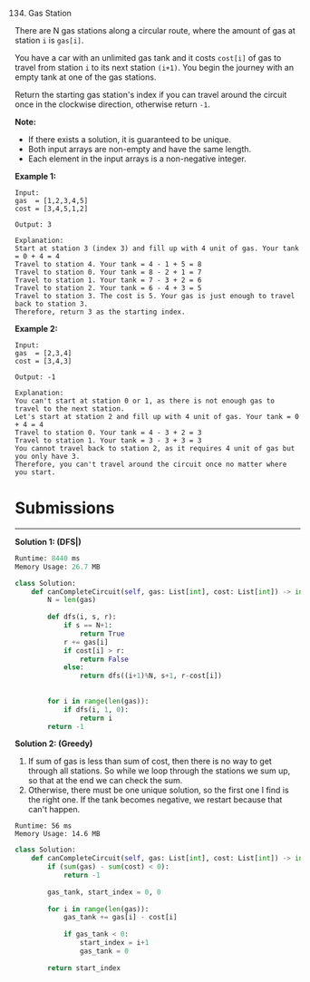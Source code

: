 134. Gas Station

There are N gas stations along a circular route, where the amount of gas at station `i` is `gas[i]`.

You have a car with an unlimited gas tank and it costs `cost[i]` of gas to travel from station `i` to its next station `(i+1)`. You begin the journey with an empty tank at one of the gas stations.

Return the starting gas station's index if you can travel around the circuit once in the clockwise direction, otherwise return `-1`.

**Note:**

* If there exists a solution, it is guaranteed to be unique.
* Both input arrays are non-empty and have the same length.
* Each element in the input arrays is a non-negative integer.

**Example 1:**
```
Input: 
gas  = [1,2,3,4,5]
cost = [3,4,5,1,2]

Output: 3

Explanation:
Start at station 3 (index 3) and fill up with 4 unit of gas. Your tank = 0 + 4 = 4
Travel to station 4. Your tank = 4 - 1 + 5 = 8
Travel to station 0. Your tank = 8 - 2 + 1 = 7
Travel to station 1. Your tank = 7 - 3 + 2 = 6
Travel to station 2. Your tank = 6 - 4 + 3 = 5
Travel to station 3. The cost is 5. Your gas is just enough to travel back to station 3.
Therefore, return 3 as the starting index.
```

**Example 2:**
```
Input: 
gas  = [2,3,4]
cost = [3,4,3]

Output: -1

Explanation:
You can't start at station 0 or 1, as there is not enough gas to travel to the next station.
Let's start at station 2 and fill up with 4 unit of gas. Your tank = 0 + 4 = 4
Travel to station 0. Your tank = 4 - 3 + 2 = 3
Travel to station 1. Your tank = 3 - 3 + 3 = 3
You cannot travel back to station 2, as it requires 4 unit of gas but you only have 3.
Therefore, you can't travel around the circuit once no matter where you start.
```

# Submissions
---
**Solution 1: (DFS|)**
```python
Runtime: 8440 ms
Memory Usage: 26.7 MB
```
```python
class Solution:
    def canCompleteCircuit(self, gas: List[int], cost: List[int]) -> int:
        N = len(gas)
        
        def dfs(i, s, r):
            if s == N+1:
                return True
            r += gas[i]
            if cost[i] > r:
                return False
            else:
                return dfs((i+1)%N, s+1, r-cost[i])
            
        
        for i in range(len(gas)):
            if dfs(i, 1, 0):
                return i
        return -1
```

**Solution 2: (Greedy)**

1. If sum of gas is less than sum of cost, then there is no way to get through all stations. So while we loop through the stations we sum up, so that at the end we can check the sum.
1. Otherwise, there must be one unique solution, so the first one I find is the right one. If the tank becomes negative, we restart because that can't happen.

```
Runtime: 56 ms
Memory Usage: 14.6 MB
```
```python
class Solution:
    def canCompleteCircuit(self, gas: List[int], cost: List[int]) -> int:
        if (sum(gas) - sum(cost) < 0):
            return -1
        
        gas_tank, start_index = 0, 0
        
        for i in range(len(gas)):
            gas_tank += gas[i] - cost[i]
            
            if gas_tank < 0:
                start_index = i+1
                gas_tank = 0
            
        return start_index
```